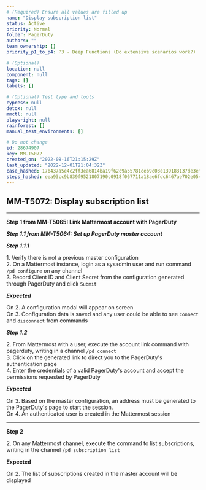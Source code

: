 ```yaml
---
# (Required) Ensure all values are filled up
name: "Display subscription list"
status: Active
priority: Normal
folder: PagerDuty
authors: ""
team_ownership: []
priority_p1_to_p4: P3 - Deep Functions (Do extensive scenarios work?)

# (Optional)
location: null
component: null
tags: []
labels: []

# (Optional) Test type and tools
cypress: null
detox: null
mmctl: null
playwright: null
rainforest: []
manual_test_environments: []

# Do not change
id: 28674907
key: MM-T5072
created_on: "2022-08-16T21:15:29Z"
last_updated: "2022-12-01T21:04:32Z"
case_hashed: 17b437a5e4c2ff3ea6814ba19f62c9a55781ceb9c03e139183137de3ef33ecc5e36854efefc6c8a4de7a93dc283eaffd
steps_hashed: eea93cc9b839f9521807190c0918f067711a18ae6fdc6467ae702e054ba5f70f822be2525950ac802c70e1dac62a8fab
---
```


<!-- (Auto-generated) Based on frontmatter's "key" and "name" -->

## MM-T5072: Display subscription list

---

**Step 1 from MM-T5065: Link Mattermost account with PagerDuty**

<!-- (Auto-generated) Note: Steps 1.1 to 1.2 should not be updated here. Instead, modify directly to the referenced MM-T5065 test case. -->

_**Step 1.1 from MM-T5064: Set up PagerDuty master account**_

<!-- (Auto-generated) Note: Step 1.1.1 should not be updated here. Instead, modify directly to the referenced MM-T5064 test case. -->

_**Step 1.1.1**_

1\. Verify there is not a previous master configuration\
2\. On a Mattermost instance, login as a sysadmin user and run command `/pd configure` on any channel\
3\. Record Client ID and Client Secret from the configuration generated through PagerDuty and click `Submit`

_**Expected**_

On 2. A configuration modal will appear on screen\
On 3. Configuration data is saved and any user could be able to see `connect` and `disconnect` from commands

_**Step 1.2**_

2\. From Mattermost with a user, execute the account link command with pagerduty, writing in a channel `/pd connect`\
3\. Click on the generated link to direct you to the PagerDuty's authentication page\
4\. Enter the credentials of a valid PagerDuty's account and accept the permissions requested by PagerDuty

_**Expected**_

On 3. Based on the master configuration, an address must be generated to the PagerDuty's page to start the session.\
On 4. An authenticated user is created in the Mattermost session

---

**Step 2**

2\. On any Mattermost channel, execute the command to list subscriptions, writing in the channel `/pd subscription list`

**Expected**

On 2. The list of subscriptions created in the master account will be displayed
